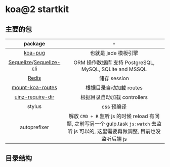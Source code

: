 # koa@2 startkit


## 主要的包

| package | - |
|:-:|:-:|
| [koa-pug](https://github.com/chrisyip/koa-pug) | 也就是 jade 模板引擎 |
| [Sequelize](http://docs.sequelizejs.com/en/latest/)/[Sequelize-cli](https://github.com/sequelize/cli) | ORM 操作数据库 支持 PostgreSQL, MySQL, SQLite and MSSQL |
| [Redis](http://redis.io/) | 储存 session |
| [mount-koa-routes](https://github.com/moajs/mount-koa-routes) | 根据目录自动加载 routes |
| [uinz-require-dir](https://github.com/uinz/uinz-require-dir) | 根据目录自动加载 controllers |
| stylus | css 预编译|
| autoprefixer | 解放 `CMD + R` 监听 js 的时候 reload 有问题, 之前写另一个 gulp.task `js:watch` 去监听 js 可以的, 这里需要再做调整, 目前也没监听后端 js|

## 目录结构
```
```